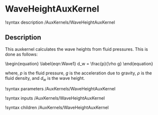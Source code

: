 # WaveHeightAuxKernel

!syntax description /AuxKernels/WaveHeightAuxKernel

## Description

This auxkernel calculates the wave heights from fluid pressures. This is done as
follows:

\begin{equation}
    \label{eqn:Wave1}
    d_w = \frac{p}{\rho g}
\end{equation}

where, $p$ is the fluid pressure, $g$ is the acceleration due to gravity, $\rho$ is
the fluid density, and $d_w$ is the wave height.

!syntax parameters /AuxKernels/WaveHeightAuxKernel

!syntax inputs /AuxKernels/WaveHeightAuxKernel

!syntax children /AuxKernels/WaveHeightAuxKernel

